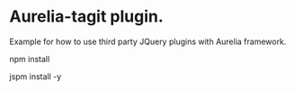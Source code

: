 # Aurelia-tagit plugin.

Example for how to use third party JQuery plugins with Aurelia framework.

npm install

jspm install -y
